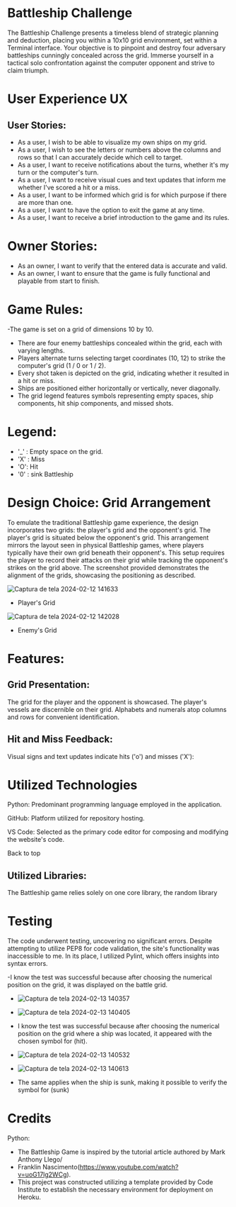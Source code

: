 # Battleship Challenge
The Battleship Challenge presents a timeless blend of strategic planning and deduction, placing you within a 10x10 grid environment, set within a Terminal interface. Your objective is to pinpoint and destroy four adversary battleships cunningly concealed across the grid. Immerse yourself in a tactical solo confrontation against the computer opponent and strive to claim triumph.


# User Experience UX
## User Stories:
- As a user, I wish to be able to visualize my own ships on my grid.
- As a user, I wish to see the letters or numbers above the columns and rows so that I can accurately decide which cell to target.
- As a user, I want to receive notifications about the turns, whether it's my turn or the computer's turn.
- As a user, I want to receive visual cues and text updates that inform me whether I've scored a hit or a miss.
- As a user, I want to be informed which grid is for which purpose if there are more than one.
- As a user, I want to have the option to exit the game at any time.
- As a user, I want to receive a brief introduction to the game and its rules.


# Owner Stories:
- As an owner, I want to verify that the entered data is accurate and valid.
- As an owner, I want to ensure that the game is fully functional and playable from start to finish.


# Game Rules:
-The game is set on a grid of dimensions 10 by 10.
- There are four enemy battleships concealed within the grid, each with varying lengths.
- Players alternate turns selecting target coordinates (10, 12) to strike the computer's grid (1 / 0 or 1 / 2).
- Every shot taken is depicted on the grid, indicating whether it resulted in a hit or miss.
- Ships are positioned either horizontally or vertically, never diagonally.
- The grid legend features symbols representing empty spaces, ship components, hit ship components, and missed shots.

# Legend:
- '_' : Empty space on the grid.
- 'X' : Miss
- 'O': Hit
- '0' : sink Battleship

# Design Choice: Grid Arrangement

To emulate the traditional Battleship game experience, the design incorporates two grids: the player's grid and the opponent's grid. The player's grid is situated below the opponent's grid. This arrangement mirrors the layout seen in physical Battleship games, where players typically have their own grid beneath their opponent's. This setup requires the player to record their attacks on their grid while tracking the opponent's strikes on the grid above.
The screenshot provided demonstrates the alignment of the grids, showcasing the positioning as described.

![Captura de tela 2024-02-12 141633](https://github.com/Rupthuz/Battleship-PT3-main/assets/74190717/9db950b5-6157-411e-b93a-32c6d4045bb7)

- Player's Grid
  
![Captura de tela 2024-02-12 142028](https://github.com/Rupthuz/Battleship-PT3-main/assets/74190717/9be93c69-5070-4db7-9923-db3c7a296ce1)

- Enemy's Grid

# Features:

## Grid Presentation:
The grid for the player and the opponent is showcased.
The player's vessels are discernible on their grid.
Alphabets and numerals atop columns and rows for convenient identification.

## Hit and Miss Feedback:
Visual signs and text updates indicate hits ('o') and misses ('X'):

# Utilized Technologies
Python: Predominant programming language employed in the application.

GitHub: Platform utilized for repository hosting.

VS Code: Selected as the primary code editor for composing and modifying the website's code.

Back to top

## Utilized Libraries:
The Battleship game relies solely on one core library, the random library

# Testing
The code underwent testing, uncovering no significant errors. Despite attempting to utilize PEP8 for code validation, the site's functionality was inaccessible to me. In its place, I utilized Pylint, which offers insights into syntax errors.

-I know the test was successful because after choosing the numerical position on the grid, it was displayed on the battle grid.
- ![Captura de tela 2024-02-13 140357](https://github.com/Rupthuz/Battleship-PT3-main/assets/74190717/56799c96-a925-4206-bab0-9930dd086ea7)
- ![Captura de tela 2024-02-13 140405](https://github.com/Rupthuz/Battleship-PT3-main/assets/74190717/26ec680a-c908-43dc-b9f1-269aabe1333a)

- I know the test was successful because after choosing the numerical position on the grid where a ship was located, it appeared with the chosen symbol for (hit).

- ![Captura de tela 2024-02-13 140532](https://github.com/Rupthuz/Battleship-PT3-main/assets/74190717/054a6d62-4576-4e65-9975-9cb0c8a0c8dd)
- ![Captura de tela 2024-02-13 140613](https://github.com/Rupthuz/Battleship-PT3-main/assets/74190717/c8e0f2c5-2a7e-4b03-8edc-74f5af8219e8)

- The same applies when the ship is sunk, making it possible to verify the symbol for (sunk)



# Credits
Python:
- The Battleship Game is inspired by the tutorial article authored by Mark Anthony Llego/
- Franklin Nascimento(https://www.youtube.com/watch?v=uoG17lg2WCg).
- This project was constructed utilizing a template provided by Code Institute to establish the necessary environment for deployment on Heroku.

